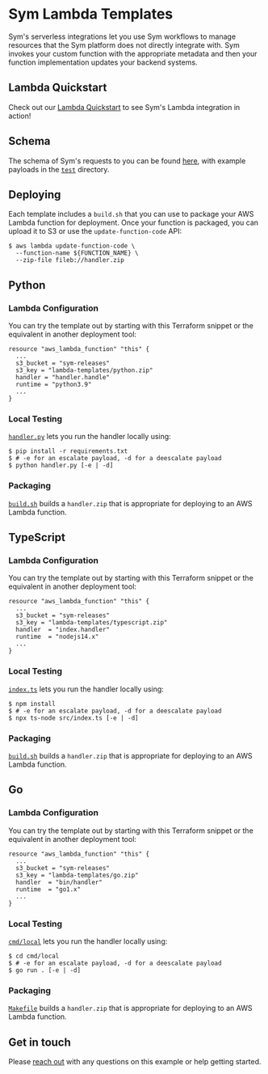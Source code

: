 # Sym Lambda Templates

Sym's serverless integrations let you use Sym workflows to manage resources that the Sym platform does not directly integrate with. Sym invokes your custom function with the appropriate metadata and then your function implementation updates your backend systems.

## Lambda Quickstart

Check out our [Lambda Quickstart](https://aws-lambda.tutorials.symops.com/) to see Sym's Lambda integration in action!

## Schema

The schema of Sym's requests to you can be found [here](https://sym.stoplight.io/docs/sym-reporting), with example payloads in the [`test`](test) directory.

## Deploying

Each template includes a `build.sh` that you can use to package your AWS Lambda function for deployment. Once your function is packaged, you can upload it to S3 or use the `update-function-code` API:

```
$ aws lambda update-function-code \
  --function-name ${FUNCTION_NAME} \
  --zip-file fileb://handler.zip
```

## Python

### Lambda Configuration

You can try the template out by starting with this Terraform snippet or the equivalent in another deployment tool:

```
resource "aws_lambda_function" "this" {
  ...
  s3_bucket = "sym-releases"
  s3_key = "lambda-templates/python.zip"
  handler = "handler.handle"
  runtime = "python3.9"
  ...
}
```

### Local Testing

[`handler.py`](python/handler.py) lets you run the handler locally using:

```
$ pip install -r requirements.txt
$ # -e for an escalate payload, -d for a deescalate payload
$ python handler.py [-e | -d]
```

### Packaging

[`build.sh`](python/build.sh) builds a `handler.zip` that is appropriate for deploying to an AWS Lambda function.

## TypeScript

### Lambda Configuration

You can try the template out by starting with this Terraform snippet or the equivalent in another deployment tool:

```
resource "aws_lambda_function" "this" {
  ...
  s3_bucket = "sym-releases"
  s3_key = "lambda-templates/typescript.zip"
  handler  = "index.handler"
  runtime  = "nodejs14.x"
  ...
}
```

### Local Testing

[`index.ts`](typescript/src/index.ts) lets you run the handler locally using:

```
$ npm install
$ # -e for an escalate payload, -d for a deescalate payload
$ npx ts-node src/index.ts [-e | -d]
```

### Packaging

[`build.sh`](typescript/build.sh) builds a `handler.zip` that is appropriate for deploying to an AWS Lambda function.

## Go

### Lambda Configuration

You can try the template out by starting with this Terraform snippet or the equivalent in another deployment tool:

```
resource "aws_lambda_function" "this" {
  ...
  s3_bucket = "sym-releases"
  s3_key = "lambda-templates/go.zip"
  handler  = "bin/handler"
  runtime  = "go1.x"
  ...
}
```

### Local Testing

[`cmd/local`](go/cmd/local/main.go) lets you run the handler locally using:

```
$ cd cmd/local
$ # -e for an escalate payload, -d for a deescalate payload
$ go run . [-e | -d]
```

### Packaging

[`Makefile`](go/Makefile) builds a `handler.zip` that is appropriate for deploying to an AWS Lambda function.

## Get in touch

Please [reach out](https://docs.symops.com/docs/support) with any questions on this example or help getting started.

